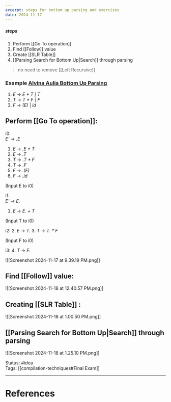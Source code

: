 ```yaml
---
excerpt: steps for bottom up parsing and exercises
date: 2024-11-17
---
```

##### steps
1. Perform [[Go To operation]]
2. Find [[Follow]] value
3. Create [[SLR Table]]
4. [[Parsing Search for Bottom Up|Search]] through parsing

> no need to remove [[Left Recursive]]

### Example [Alvina Aulia Bottom Up Parsing](https://www.youtube.com/watch?v=X6RaKj53oGo&ab_channel=AlvinaAulia)  
1. _E_ -> *E + T | T*
2. *T* -> *T * F | F*
3. *F* -> *(E)* | *id*
## Perform [[Go To operation]]:
i0:  
*E'* -> *.E*   
1. _E_ -> *.E + T*
2.  _E_ -> *.T*
3. *T* -> *.T * F*
4. *T* -> *.F*
5. *F* -> *.(E)*
6. *F* -> *.id*

(Input E to i0)

i1:  
*E'* -> *E.*  
1. _E_ -> *E. + T*

(Input T to i0)  

i2:
2.  _E_ -> *T.*
3. *T* -> *T. * F*

(Input F to i0)  

i3:
4. *T* -> *F.*

![[Screenshot 2024-11-17 at 9.39.19 PM.png]]

## Find [[Follow]] value:

![[Screenshot 2024-11-18 at 12.40.57 PM.png]]
## Creating [[SLR Table]] :

![[Screenshot 2024-11-18 at 1.00.50 PM.png]]

## [[Parsing Search for Bottom Up|Search]] through parsing

![[Screenshot 2024-11-18 at 1.25.10 PM.png]]

Status: #idea  
Tags:  [[compilation-techniques#Final Exam]]

---
# References